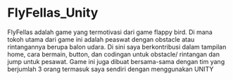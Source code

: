 # FlyFellas_Unity
FlyFellas adalah game yang termotivasi dari game flappy bird. Di mana tokoh utama dari game ini adalah peaswat dengan obstacle atau rintangannya berupa balon udara. Di sini saya berkontribusi dalam tampilan home, cara bermain, button, dan codingan untuk obstacle/ rintangan dan jump untuk pesawat. Game ini juga dibuat bersama-sama dengan tim yang berjumlah 3 orang termasuk saya sendiri dengan menggunakan UNITY
